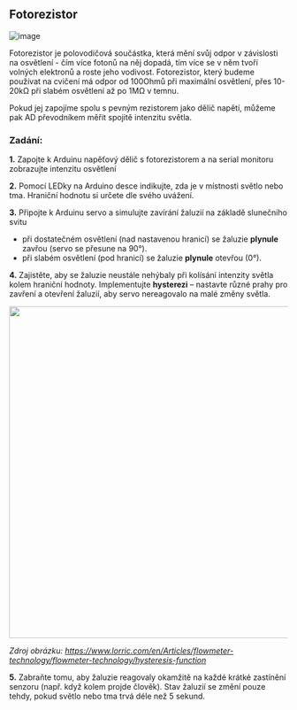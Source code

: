 ## Fotorezistor

![image](https://github.com/user-attachments/assets/8741bca8-a22a-43d7-b47f-33488a30549a)

Fotorezistor je polovodičová součástka, která mění svůj odpor v závislosti na osvětlení - čím více fotonů na něj dopadá, tím více se v něm tvoří volných elektronů a roste jeho vodivost. Fotorezistor, který budeme používat na cvičení má odpor od 100Ohmů při maximální osvětlení, přes  10-20kΩ při slabém osvětlení až po 1MΩ v temnu.

Pokud jej zapojíme spolu s pevným rezistorem jako dělič napětí, můžeme pak AD převodníkem měřit spojitě intenzitu světla.

### Zadání:

**1.** Zapojte k Arduinu napěťový dělič s fotorezistorem a na serial monitoru zobrazujte intenzitu osvětlení

**2.** Pomocí LEDky na Arduino desce indikujte, zda je v místnosti světlo nebo tma. Hraniční hodnotu si určete dle svého uvážení.

**3.** Připojte k Arduinu servo a simulujte zavírání žaluzií na základě slunečního svitu 
- při dostatečném osvětlení (nad nastavenou hranicí) se žaluzie **plynule** zavřou (servo se přesune na 90°).
- při slabém osvětlení (pod hranicí) se žaluzie **plynule** otevřou (0°).
      
**4.** Zajistěte, aby se žaluzie neustále nehýbaly při kolísání intenzity světla kolem hraniční hodnoty. Implementujte **hysterezi** – nastavte různé prahy pro zavření a otevření žaluzií, aby servo nereagovalo na malé změny světla.


<img src="https://github.com/user-attachments/assets/7c966978-5c7d-47f2-86e8-cbc1e7beea6e" width="600"/>

*Zdroj obrázku: https://www.lorric.com/en/Articles/flowmeter-technology/flowmeter-technology/hysteresis-function*

**5.** Zabraňte tomu, aby žaluzie reagovaly okamžitě na každé krátké zastínění senzoru (např. když kolem projde člověk). Stav žaluzií se změní pouze tehdy, pokud světlo nebo tma trvá déle než 5 sekund.

